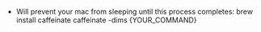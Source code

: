 - Will prevent your mac from sleeping until this process completes:
  brew install caffeinate
  caffeinate -dims {YOUR_COMMAND}
